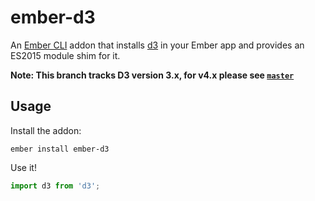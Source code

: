 # ember-d3

An [Ember CLI](http://www.ember-cli.com/) addon that installs [d3](http://d3js.org/) in your Ember app and provides an ES2015 module shim for it.

**Note: This branch tracks D3 version 3.x, for v4.x please see [`master`](https://github.com/brzpegasus/ember-d3/tree/master)**

## Usage

Install the addon:

```
ember install ember-d3
```

Use it!

```js
import d3 from 'd3';
```
